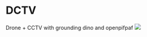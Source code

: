 # DCTV
Drone + CCTV with grounding dino and openpifpaf
 <img src="https://img.shields.io/badge/Python-3776AB?style=flat&logo=TypeScript&logoColor=white"/>

